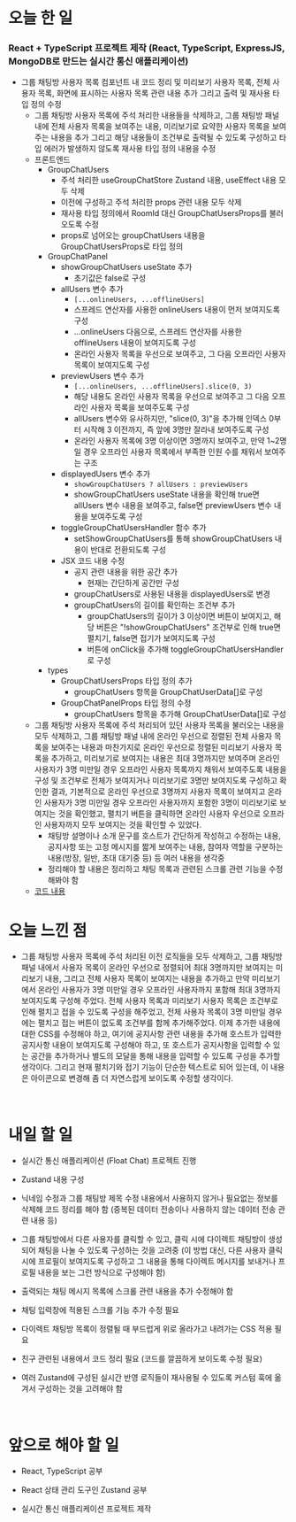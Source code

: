 # 오늘 한 일

### React + TypeScript 프로젝트 제작 (React, TypeScript, ExpressJS, MongoDB로 만드는 실시간 통신 애플리케이션)

- 그룹 채팅방 사용자 목록 컴포넌트 내 코드 정리 및 미리보기 사용자 목록, 전체 사용자 목록, 화면에 표시하는 사용자 목록 관련 내용 추가 그리고 출력 및 재사용 타입 정의 수정
  - 그룹 채팅방 사용자 목록에 주석 처리한 내용들을 삭제하고, 그룹 채팅방 패널 내에 전체 사용자 목록을 보여주는 내용, 미리보기로 요약한 사용자 목록을 보여주는 내용을 추가 그리고 해당 내용들이 조건부로 출력될 수 있도록 구성하고 타입 에러가 발생하지 않도록 재사용 타입 정의 내용을 수정
  - 프론트엔드
    - GroupChatUsers
      - 주석 처리한 useGroupChatStore Zustand 내용, useEffect 내용 모두 삭제
      - 이전에 구성하고 주석 처리한 props 관련 내용 모두 삭제
      - 재사용 타입 정의에서 RoomId 대신 GroupChatUsersProps를 불러오도록 수정
      - props로 넘어오는 groupChatUsers 내용을 GroupChatUsersProps로 타입 정의
    - GroupChatPanel
      - showGroupChatUsers useState 추가
        - 초기값은 false로 구성
      - allUsers 변수 추가
        - `[...onlineUsers, ...offlineUsers]`
        - 스프레드 연산자를 사용한 onlineUsers 내용이 먼저 보여지도록 구성
        - ...onlineUsers 다음으로, 스프레드 연산자를 사용한 offlineUsers 내용이 보여지도록 구성
        - 온라인 사용자 목록을 우선으로 보여주고, 그 다음 오프라인 사용자 목록이 보여지도록 구성
      - previewUsers 변수 추가
        - `[...onlineUsers, ...offlineUsers].slice(0, 3)`
        - 해당 내용도 온라인 사용자 목록을 우선으로 보여주고 그 다음 오프라인 사용자 목록을 보여주도록 구성
        - allUsers 변수와 유사하지만, "slice(0, 3)"을 추가해 인덱스 0부터 시작해 3 이전까지, 즉 앞에 3명만 잘라내 보여주도록 구성
        - 온라인 사용자 목록에 3명 이상이면 3명까지 보여주고, 만약 1~2명일 경우 오프라인 사용자 목록에서 부족한 인원 수를 채워서 보여주는 구조
      - displayedUsers 변수 추가
        - `showGroupChatUsers ? allUsers : previewUsers`
        - showGroupChatUsers useState 내용을 확인해 true면 allUsers 변수 내용을 보여주고, false면 previewUsers 변수 내용을 보여주도록 구성
      - toggleGroupChatUsersHandler 함수 추가
        - setShowGroupChatUsers를 통해 showGroupChatUsers 내용이 반대로 전환되도록 구성
      - JSX 코드 내용 수정
        - 공지 관련 내용을 위한 공간 추가
          - 현재는 간단하게 공간만 구성
        - groupChatUsers로 사용된 내용을 displayedUsers로 변경
        - groupChatUsers의 길이를 확인하는 조건부 추가
          - groupChatUsers의 길이가 3 이상이면 버튼이 보여지고, 해당 버튼은 "!showGroupChatUsers" 조건부로 인해 true면 펼치기, false면 접기가 보여지도록 구성
          - 버튼에 onClick을 추가해 toggleGroupChatUsersHandler로 구성
    - types
      - GroupChatUsersProps 타입 정의 추가
        - groupChatUsers 항목을 GroupChatUserData[]로 구성
      - GroupChatPanelProps 타입 정의 수정
        - groupChatUsers 항목을 추가해 GroupChatUserData[]로 구성
  - 그룹 채팅방 사용자 목록에 주석 처리되어 있던 사용자 목록을 불러오는 내용을 모두 삭제하고, 그룹 채팅방 패널 내에 온라인 우선으로 정렬된 전체 사용자 목록을 보여주는 내용과 마찬가지로 온라인 우선으로 정렬된 미리보기 사용자 목록을 추가하고, 미리보기로 보여지는 내용은 최대 3명까지만 보여주며 온라인 사용자가 3명 미만일 경우 오프라인 사용자 목록까지 채워서 보여주도록 내용을 구성 및 조건부로 전체가 보여지거나 미리보기로 3명만 보여지도록 구성하고 확인한 결과, 기본적으로 온라인 우선으로 3명까지 사용자 목록이 보여지고 온라인 사용자가 3명 미만일 경우 오프라인 사용자까지 포함한 3명이 미리보기로 보여지는 것을 확인했고, 펼치기 버튼을 클릭하면 온라인 사용자 우선으로 오프라인 사용자까지 모두 보여지는 것을 확인할 수 있었다.
    - 채팅방 설명이나 소개 문구를 호스트가 간단하게 작성하고 수정하는 내용, 공지사항 또는 고정 메시지를 짧게 보여주는 내용, 참여자 역할을 구분하는 내용(방장, 일반, 초대 대기중 등) 등 여러 내용을 생각중
    - 정리해야 할 내용은 정리하고 채팅 목록과 관련된 스크롤 관련 기능을 수정해봐야 함
  - [코드 내용](https://github.com/jeongsangtae/float-chat/commit/6491e97cc6384b19dcb45b412f0b96f7ba5dacdf)

# 오늘 느낀 점

- 그룹 채팅방 사용자 목록에 주석 처리된 이전 로직들을 모두 삭제하고, 그룹 채팅방 패널 내에서 사용자 목록이 온라인 우선으로 정렬되어 최대 3명까지만 보여지는 미리보기 내용, 그리고 전체 사용자 목록이 보여지는 내용을 추가하고 만약 미리보기에서 온라인 사용자가 3명 미만일 경우 오프라인 사용자까지 포함해 최대 3명까지 보여지도록 구성해 주었다. 전체 사용자 목록과 미리보기 사용자 목록은 조건부로 인해 펼치고 접을 수 있도록 구성을 해주었고, 전체 사용자 목록이 3명 미만일 경우에는 펼치고 접는 버튼이 없도록 조건부를 함께 추가해주었다. 이제 추가한 내용에 대한 CSS를 수정해야 하고, 여기에 공지사항 관련 내용을 추가해 호스트가 입력한 공지사항 내용이 보여지도록 구성해야 하고, 또 호스트가 공지사항을 입력할 수 있는 공간을 추가하거나 별도의 모달을 통해 내용을 입력할 수 있도록 구성을 추가할 생각이다. 그리고 현재 펼치기와 접기 기능이 단순한 텍스트로 되어 있는데, 이 내용은 아이콘으로 변경해 좀 더 자연스럽게 보이도록 수정할 생각이다.

<br />

# 내일 할 일

- 실시간 통신 애플리케이션 (Float Chat) 프로젝트 진행

- Zustand 내용 구성

- 닉네임 수정과 그룹 채팅방 제목 수정 내용에서 사용하지 않거나 필요없는 정보를 삭제해 코드 정리를 해야 함 (중복된 데이터 전송이나 사용하지 않는 데이터 전송 관련 내용 등)

- 그룹 채팅방에서 다른 사용자를 클릭할 수 있고, 클릭 시에 다이렉트 채팅방이 생성되어 채팅을 나눌 수 있도록 구성하는 것을 고려중 (이 방법 대신, 다른 사용자 클릭 시에 프로필이 보여지도록 구성하고 그 내용을 통해 다이렉트 메시지를 보내거나 프로필 내용을 보는 그런 방식으로 구성해야 함)

- 출력되는 채팅 메시지 목록에 스크롤 관련 내용을 추가 수정해야 함

- 채팅 입력창에 적용된 스크롤 기능 추가 수정 필요

- 다이렉트 채팅방 목록이 정렬될 때 부드럽게 위로 올라가고 내려가는 CSS 적용 필요

- 친구 관련된 내용에서 코드 정리 필요 (코드를 깔끔하게 보이도록 수정 필요)

- 여러 Zustand에 구성된 실시간 반영 로직들이 재사용될 수 있도록 커스텀 훅에 옮겨서 구성하는 것을 고려해야 함

<br />

# 앞으로 해야 할 일

- React, TypeScript 공부

- React 상태 관리 도구인 Zustand 공부

- 실시간 통신 애플리케이션 프로젝트 제작
